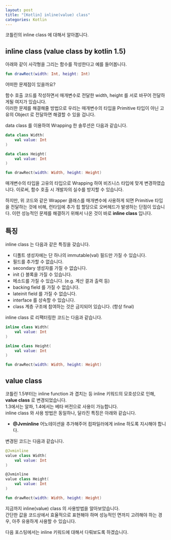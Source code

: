 ```yaml
---
layout: post
title: "[Kotlin] inline(value) class"
categories: Kotlin
---
```


코틀린의 inline class 에 대해서 알아봅니다.

## inline class (value class by kotlin 1.5)

아래와 같이 사각형을 그리는 함수를 작성한다고 예를 들어봅니다.

~~~kotlin
fun drawRect(width: Int, height: Int)
~~~

어떠한 문제점이 있을까요?  

함수 호출 코드를 작성하면서 매개변수로 전달한 width, height 를 서로 바꾸어 전달하게될 여지가 있습니다.  
이러한 문제를 해결해줄 방법으로 우리는 매개변수의 타입을 Primitive 타입이 아닌 고유의 Object 로 전달하면 해결할 수 있을 겁니다.

data class 를 이용하여 Wrapping 한 솔루션은 다음과 같습니다.

~~~kotlin
data class Width(
    val value: Int
)

data class Height(
    val value: Int
)

fun drawRect(width: Width, height: Height)
~~~

매개변수의 타입을 고유의 타입으로 Wrapping 하여 비즈니스 타입에 맞게 변경하였습니다.
이로써, 함수 호출 시 개발자의 실수를 방지할 수 있습니다.

하지만, 위 코드와 같은 Wrapper 클래스를 매개변수에 사용하게 되면 Primitive 타입을 전달하는 것에 비해, 런타임에 추가 힙 할당으로 오버헤드가 발생하는 단점이 있습니다.
이런 성능적인 문제를 해결하기 위해서 나온 것이 바로 **inline class** 입니다.

## 특징

inline class 는 다음과 같은 특징을 갖습니다.

- 디폴트 생성자에는 단 하나의 immutable(val) 필드만 가질 수 있습니다.
- 필드를 추가할 수 없습니다.
- secondary 생성자를 가질 수 없습니다.
- init {} 블록을 가질 수 있습니다.
- 메소드를 가질 수 있습니다. (e.g. 계산 결과 출력 등)
- backing field 를 가질 수 없습니다.
- lateinit field 를 가질 수 없습니다.
- interface 를 상속할 수 있습니다.
- class 계층 구조에 참여하는 것은 금지되어 있습니다. (항상 final)

inline class 로 리팩터링한 코드는 다음과 같습니다.

~~~kotlin
inline class Width(
    val value: Int
)

inline class Height(
    val value: Int
)

fun drawRect(width: Width, height: Height)
~~~

## value class

코틀린 1.5부터는 inline function 과 겹치는 등 inline 키워드의 모호성으로 인해, **value class** 로 변경되었습니다.  
1.3에서는 알파, 1.4에서는 베타 버전으로 사용이 가능합니다.  
inline class 와 사용 방법은 동일하나, 달라진 특징은 아래와 같습니다.

- **@Jvminline** 어노테이션을 추가해주어 컴파일러에게 inline 하도록 지시해야 합니다.

변경된 코드는 다음과 같습니다.

~~~kotlin
@Jvminline
value class Width(
    val value: Int
)

@Jvminline
value class Height(
    val value: Int
)

fun drawRect(width: Width, height: Height)
~~~

지금까지 inline(value) class 의 사용방법을 알아보았습니다.  
간단한 값을 코드상에서 효율적으로 표현해야 하며 성능적인 면까지 고려해야 하는 경우, 아주 유용하게 사용할 수 있습니다.  

다음 포스팅에서는 inline 키워드에 대해서 다뤄보도록 하겠습니다.